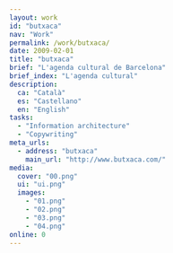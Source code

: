 ```yaml
---
layout: work
id: "butxaca"
nav: "Work"
permalink: /work/butxaca/
date: 2009-02-01
title: "butxaca"
brief: "L'agenda cultural de Barcelona"
brief_index: "L'agenda cultural"
description:
  ca: "Català"
  es: "Castellano"
  en: "English"
tasks:
  - "Information architecture"
  - "Copywriting"
meta_urls:
  - address: "butxaca"
    main_url: "http://www.butxaca.com/"
media:
  cover: "00.png"
  ui: "ui.png"
  images:
    - "01.png"
    - "02.png"
    - "03.png"
    - "04.png"
online: 0
---
```

